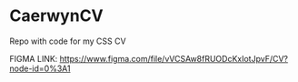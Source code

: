 # CaerwynCV
Repo with code for my CSS CV


FIGMA LINK: https://www.figma.com/file/vVCSAw8fRUODcKxIotJpvF/CV?node-id=0%3A1
